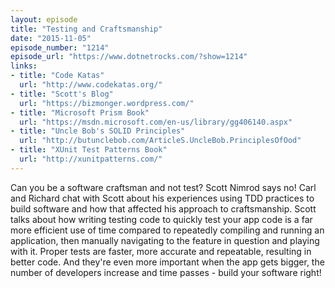 ```yaml
---
layout: episode
title: "Testing and Craftsmanship"
date: "2015-11-05"
episode_number: "1214"
episode_url: "https://www.dotnetrocks.com/?show=1214"
links:
- title: "Code Katas"
  url: "http://www.codekatas.org/"
- title: "Scott's Blog"
  url: "https://bizmonger.wordpress.com/"
- title: "Microsoft Prism Book"
  url: "https://msdn.microsoft.com/en-us/library/gg406140.aspx"
- title: "Uncle Bob's SOLID Principles"
  url: "http://butunclebob.com/ArticleS.UncleBob.PrinciplesOfOod"
- title: "XUnit Test Patterns Book"
  url: "http://xunitpatterns.com/"
---
```


Can you be a software craftsman and not test? Scott Nimrod says no! Carl and Richard chat with Scott about his experiences using TDD practices to build software and how that affected his approach to craftsmanship. Scott talks about how writing testing code to quickly test your app code is a far more efficient use of time compared to repeatedly compiling and running an application, then manually navigating to the feature in question and playing with it. Proper tests are faster, more accurate and repeatable, resulting in better code. And they're even more important when the app gets bigger, the number of developers increase and time passes - build your software right!
